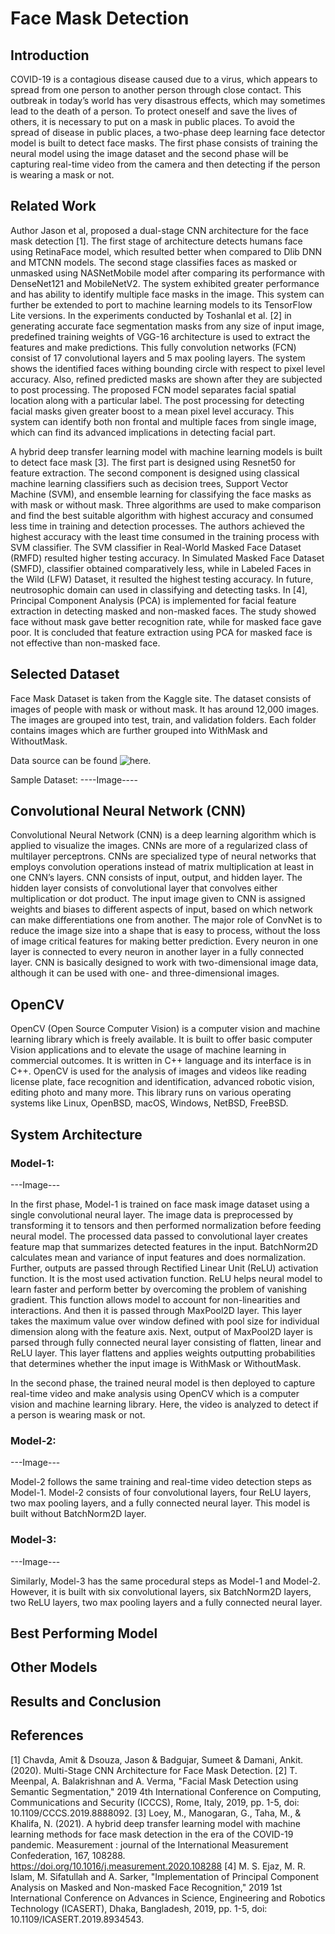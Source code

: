 # Face Mask Detection

## Introduction

COVID-19 is a contagious disease caused due to a virus, which appears to spread from one person to another person through close contact. This outbreak in today’s world has very disastrous effects, which may sometimes lead to the death of a person. To protect oneself and save the lives of others, it is necessary to put on a mask in public places. To avoid the spread of disease in public places, a two-phase deep learning face detector model is built to detect face masks. The first phase consists of training the neural model using the image dataset and the second phase will be capturing real-time video from the camera and then detecting if the person is wearing a mask or not. 	

## Related Work

Author Jason et al, proposed a dual-stage CNN architecture for the face mask detection [1].  The first stage of architecture detects humans face using RetinaFace model, which resulted better when compared to Dlib DNN and MTCNN models. The second stage classifies faces as masked or unmasked using NASNetMobile model after comparing its performance with DenseNet121 and MobileNetV2. The system exhibited greater performance and has ability to identify multiple face masks in the image. This system can further be extended to port to machine learning models to its TensorFlow Lite versions. In the experiments conducted by Toshanlal et al. [2] in generating accurate face segmentation masks from any size of input image, predefined training weights of VGG-16 architecture is used to extract the features and make predictions. This fully convolution networks (FCN) consist of 17 convolutional layers and 5 max pooling layers. The system shows the identified faces withing bounding circle with respect to pixel level accuracy. Also, refined predicted masks are shown after they are subjected to post processing. The proposed FCN model separates facial spatial location along with a particular label. The post processing for detecting facial masks given greater boost to a mean pixel level accuracy. This system can identify both non frontal and multiple faces from single image, which can find its advanced implications in detecting facial part. 

A hybrid deep transfer learning model with machine learning models is built to detect face mask [3]. The first part is designed using Resnet50 for feature extraction. The second component is designed using classical machine learning classifiers such as decision trees, Support Vector Machine (SVM), and ensemble learning for classifying the face masks as with mask or without mask. Three algorithms are used to make comparison and find the best suitable algorithm with highest accuracy and consumed less time in training and detection processes. The authors achieved the highest accuracy with the least time consumed in the training process with SVM classifier. The SVM classifier in Real-World Masked Face Dataset (RMFD) resulted higher testing accuracy. In Simulated Masked Face Dataset (SMFD), classifier obtained comparatively less, while in Labeled Faces in the Wild (LFW) Dataset, it resulted the highest testing accuracy. In future, neutrosophic domain can used in classifying and detecting tasks. In [4], Principal Component Analysis (PCA) is implemented for facial feature extraction in detecting masked and non-masked faces. The study showed face without mask gave better recognition rate, while for masked face gave poor. It is concluded that feature extraction using PCA for masked face is not effective than non-masked face.

## Selected Dataset

Face Mask Dataset is taken from the Kaggle site. The dataset consists of images of people with mask or without mask. It has around 12,000 images. The images are grouped into test, train, and validation folders. Each folder contains images which are further grouped into WithMask and WithoutMask.

Data source can be found ![**here**.](https://www.kaggle.com/ashishjangra27/face-mask-12k-images-dataset)

Sample Dataset: 
----Image----
## Convolutional Neural Network (CNN)

Convolutional Neural Network (CNN) is a deep learning algorithm which is applied to visualize the images. CNNs are more of a regularized class of multilayer perceptrons. CNNs are specialized type of neural networks that employs convolution operations instead of matrix multiplication at least in one CNN’s layers. CNN consists of input, output, and hidden layer. The hidden layer consists of convolutional layer that convolves either multiplication or dot product. The input image given to CNN is assigned weights and biases to different aspects of input, based on which network can make differentiations one from another. The major role of ConvNet is to reduce the image size into a shape that is easy to process, without the loss of image critical features for making better prediction. Every neuron in one layer is connected to every neuron in another layer in a fully connected layer. CNN is basically designed to work with two-dimensional image data, although it can be used with one- and three-dimensional images.

## OpenCV

OpenCV (Open Source Computer Vision) is a computer vision and machine learning library which is freely available. It is built to offer basic computer Vision applications and to elevate the usage of machine learning in commercial outcomes. It is written in C++ language and its interface is in C++. OpenCV is used for the analysis of images and videos like reading license plate, face recognition and identification, advanced robotic vision, editing photo and many more. This library runs on various operating systems like Linux, OpenBSD, macOS, Windows, NetBSD, FreeBSD.

## System Architecture

### Model-1:

---Image---

In the first phase, Model-1 is trained on face mask image dataset using a single convolutional neural layer. The image data is preprocessed by transforming it to tensors and then performed normalization before feeding neural model. The processed data passed to convolutional layer creates feature map that summarizes detected features in the input. BatchNorm2D calculates mean and variance of input features and does normalization. Further, outputs are passed through Rectified Linear Unit (ReLU) activation function. It is the most used activation function. ReLU helps neural model to learn faster and perform better by overcoming the problem of vanishing gradient. This function allows model to account for non-linearities and interactions. And then it is passed through MaxPool2D layer. This layer takes the maximum value over window defined with pool size for individual dimension along with the feature axis. Next, output of MaxPool2D layer is parsed through fully connected neural layer consisting of flatten, linear and ReLU layer. This layer flattens and applies weights outputting probabilities that determines whether the input image is WithMask or WithoutMask. 

In the second phase, the trained neural model is then deployed to capture real-time video and make analysis using OpenCV which is a computer vision and machine learning library. Here, the video is analyzed to detect if a person is wearing mask or not.

### Model-2:

---Image---

Model-2 follows the same training and real-time video detection steps as Model-1. Model-2 consists of four convolutional layers, four ReLU layers, two max pooling layers, and a fully connected neural layer. This model is built without BatchNorm2D layer.

### Model-3:

---Image---

Similarly, Model-3 has the same procedural steps as Model-1 and Model-2. However, it is built with six convolutional layers, six BatchNorm2D layers, two ReLU layers, two max pooling layers and a fully connected neural layer.

## Best Performing Model

## Other Models

## Results and Conclusion

## References

[1] Chavda, Amit & Dsouza, Jason & Badgujar, Sumeet & Damani, Ankit. (2020). Multi-Stage CNN Architecture for Face Mask Detection.
[2] T. Meenpal, A. Balakrishnan and A. Verma, "Facial Mask Detection using Semantic Segmentation," 2019 4th International Conference on Computing, Communications and Security (ICCCS), Rome, Italy, 2019, pp. 1-5, doi: 10.1109/CCCS.2019.8888092.
[3] Loey, M., Manogaran, G., Taha, M., & Khalifa, N. (2021). A hybrid deep transfer learning model with machine learning methods for face mask detection in the era of the COVID-19 pandemic. Measurement : journal of the International Measurement Confederation, 167, 108288. https://doi.org/10.1016/j.measurement.2020.108288
[4] M. S. Ejaz, M. R. Islam, M. Sifatullah and A. Sarker, "Implementation of Principal Component Analysis on Masked and Non-masked Face Recognition," 2019 1st International Conference on Advances in Science, Engineering and Robotics Technology (ICASERT), Dhaka, Bangladesh, 2019, pp. 1-5, doi: 10.1109/ICASERT.2019.8934543.
